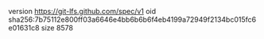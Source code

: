 version https://git-lfs.github.com/spec/v1
oid sha256:7b75112e800ff03a6646e4bb6b6b6f4eb4199a72949f2134bc015fc6e01631c8
size 8578
